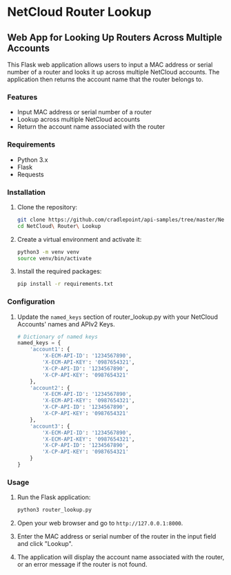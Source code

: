 # NetCloud Router Lookup

## Web App for Looking Up Routers Across Multiple Accounts

This Flask web application allows users to input a MAC address or serial number of a router and looks it up across multiple NetCloud accounts. The application then returns the account name that the router belongs to.

### Features

- Input MAC address or serial number of a router
- Lookup across multiple NetCloud accounts
- Return the account name associated with the router

### Requirements

- Python 3.x
- Flask
- Requests

### Installation

1. Clone the repository:
    ```bash
    git clone https://github.com/cradlepoint/api-samples/tree/master/NetCloud%20Router%20Lookup
    cd NetCloud\ Router\ Lookup
    ```

2. Create a virtual environment and activate it:
    ```bash
    python3 -m venv venv
    source venv/bin/activate
    ```

3. Install the required packages:
    ```bash
    pip install -r requirements.txt
    ```

### Configuration

1. Update the `named_keys` section of router_lookup.py with your NetCloud Accounts' names and APIv2 Keys.
    ```python
    # Dictionary of named keys
    named_keys = {
        'account1': {
            'X-ECM-API-ID': '1234567890',
            'X-ECM-API-KEY': '0987654321',
            'X-CP-API-ID': '1234567890',
            'X-CP-API-KEY': '0987654321'
        },
        'account2': {
            'X-ECM-API-ID': '1234567890',
            'X-ECM-API-KEY': '0987654321',
            'X-CP-API-ID': '1234567890',
            'X-CP-API-KEY': '0987654321'
        },
        'account3': {
            'X-ECM-API-ID': '1234567890',
            'X-ECM-API-KEY': '0987654321',
            'X-CP-API-ID': '1234567890',
            'X-CP-API-KEY': '0987654321'
        }
    }
    ```

### Usage

1. Run the Flask application:
    ```bash
    python3 router_lookup.py
    ```

2. Open your web browser and go to `http://127.0.0.1:8000`.

3. Enter the MAC address or serial number of the router in the input field and click "Lookup".

4. The application will display the account name associated with the router, or an error message if the router is not found.

